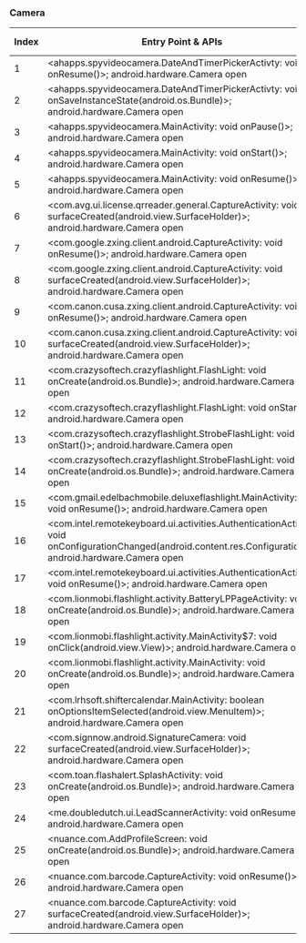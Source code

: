 ### Camera
| Index | Entry Point & APIs | Screen shot | Resource id | Label |
| ------------- | ------------- | ------------- |-------------|-------------|
| 1 | <ahapps.spyvideocamera.DateAndTimerPickerActivty: void onResume()>; android.hardware.Camera open | ![](D:\COSMOS\output\py\Play_win8\Productivity\ahapps.secretvideocamera\ahapps.spyvideocamera.DateAndTimerPickerActivty.png) |  | T |
| 2 | <ahapps.spyvideocamera.DateAndTimerPickerActivty: void onSaveInstanceState(android.os.Bundle)>; android.hardware.Camera open | ![](D:\COSMOS\output\py\Play_win8\Productivity\ahapps.secretvideocamera\ahapps.spyvideocamera.DateAndTimerPickerActivty.png) |  | T |
| 3 | <ahapps.spyvideocamera.MainActivity: void onPause()>; android.hardware.Camera open | ![](D:\COSMOS\output\py\Play_win8\Productivity\ahapps.secretvideocamera\ahapps.spyvideocamera.MainActivity.png) |  | T |
| 4 | <ahapps.spyvideocamera.MainActivity: void onStart()>; android.hardware.Camera open | ![](D:\COSMOS\output\py\Play_win8\Productivity\ahapps.secretvideocamera\ahapps.spyvideocamera.MainActivity.png) |  | T |
| 5 | <ahapps.spyvideocamera.MainActivity: void onResume()>; android.hardware.Camera open | ![](D:\COSMOS\output\py\Play_win8\Productivity\ahapps.secretvideocamera\ahapps.spyvideocamera.MainActivity.png) |  | T |
| 6 | <com.avg.ui.license.qrreader.general.CaptureActivity: void surfaceCreated(android.view.SurfaceHolder)>; android.hardware.Camera open | ![](D:\COSMOS\output\py\Play_win8\Productivity\com.antivirus.tablet\com.avg.ui.license.qrreader.general.CaptureActivity.png) |  | T |
| 7 | <com.google.zxing.client.android.CaptureActivity: void onResume()>; android.hardware.Camera open | ![](D:\COSMOS\output\py\Play_win8\Productivity\com.gravity.scanner\com.google.zxing.client.android.CaptureActivity.png) |  | T |
| 8 | <com.google.zxing.client.android.CaptureActivity: void surfaceCreated(android.view.SurfaceHolder)>; android.hardware.Camera open | ![](D:\COSMOS\output\py\Play_win8\Productivity\com.gravity.scanner\com.google.zxing.client.android.CaptureActivity.png) |  | T |
| 9 | <com.canon.cusa.zxing.client.android.CaptureActivity: void onResume()>; android.hardware.Camera open | ![](D:\COSMOS\output\py\Play_win8\Productivity\com.canon.cusa.meapmobile.android\com.canon.cusa.zxing.client.android.CaptureActivity.png) |  | T |
| 10 | <com.canon.cusa.zxing.client.android.CaptureActivity: void surfaceCreated(android.view.SurfaceHolder)>; android.hardware.Camera open | ![](D:\COSMOS\output\py\Play_win8\Productivity\com.canon.cusa.meapmobile.android\com.canon.cusa.zxing.client.android.CaptureActivity.png) |  | T |
| 11 | <com.crazysoftech.crazyflashlight.FlashLight: void onCreate(android.os.Bundle)>; android.hardware.Camera open | ![](D:\COSMOS\output\py\Play_win8\Productivity\com.crazysoftech.crazyflashlight\com.crazysoftech.crazyflashlight.FlashLight.png) |  | T |
| 12 | <com.crazysoftech.crazyflashlight.FlashLight: void onStart()>; android.hardware.Camera open | ![](D:\COSMOS\output\py\Play_win8\Productivity\com.crazysoftech.crazyflashlight\com.crazysoftech.crazyflashlight.FlashLight.png) |  | T |
| 13 | <com.crazysoftech.crazyflashlight.StrobeFlashLight: void onStart()>; android.hardware.Camera open | ![](D:\COSMOS\output\py\Play_win8\Productivity\com.crazysoftech.crazyflashlight\com.crazysoftech.crazyflashlight.StrobeFlashLight.png) |  | T |
| 14 | <com.crazysoftech.crazyflashlight.StrobeFlashLight: void onCreate(android.os.Bundle)>; android.hardware.Camera open | ![](D:\COSMOS\output\py\Play_win8\Productivity\com.crazysoftech.crazyflashlight\com.crazysoftech.crazyflashlight.StrobeFlashLight.png) |  | T |
| 15 | <com.gmail.edelbachmobile.deluxeflashlight.MainActivity: void onResume()>; android.hardware.Camera open | ![](D:\COSMOS\output\py\Play_win8\Productivity\com.gmail.edelbachmobile.deluxeflashlight\com.gmail.edelbachmobile.deluxeflashlight.MainActivity.png) |  | |
| 16 | <com.intel.remotekeyboard.ui.activities.AuthenticationActivity: void onConfigurationChanged(android.content.res.Configuration)>; android.hardware.Camera open | ![](D:\COSMOS\output\py\Play_win8\Productivity\com.intel.remotekeyboard\com.intel.remotekeyboard.ui.activities.AuthenticationActivity.png) |  | T |
| 17 | <com.intel.remotekeyboard.ui.activities.AuthenticationActivity: void onResume()>; android.hardware.Camera open | ![](D:\COSMOS\output\py\Play_win8\Productivity\com.intel.remotekeyboard\com.intel.remotekeyboard.ui.activities.AuthenticationActivity.png) |  | T |
| 18 | <com.lionmobi.flashlight.activity.BatteryLPPageActivity: void onCreate(android.os.Bundle)>; android.hardware.Camera open | ![](D:\COSMOS\output\py\Play_win8\Productivity\com.lionmobi.flashlight\com.lionmobi.flashlight.activity.BatteryLPPageActivity.png) |  | F |
| 19 | <com.lionmobi.flashlight.activity.MainActivity$7: void onClick(android.view.View)>; android.hardware.Camera open | ![](D:\COSMOS\output\py\Play_win8\Productivity\com.lionmobi.flashlight\com.lionmobi.flashlight.activity.MainActivity.png) |  | T |
| 20 | <com.lionmobi.flashlight.activity.MainActivity: void onCreate(android.os.Bundle)>; android.hardware.Camera open | ![](D:\COSMOS\output\py\Play_win8\Productivity\com.lionmobi.flashlight\com.lionmobi.flashlight.activity.MainActivity.png) |  | T |
| 21 | <com.lrhsoft.shiftercalendar.MainActivity: boolean onOptionsItemSelected(android.view.MenuItem)>; android.hardware.Camera open | ![](D:\COSMOS\output\py\Play_win8\Productivity\com.lrhsoft.shiftercalendar\com.lrhsoft.shiftercalendar.MainActivity.png) |  | F |
| 22 | <com.signnow.android.SignatureCamera: void surfaceCreated(android.view.SurfaceHolder)>; android.hardware.Camera open | ![](D:\COSMOS\output\py\Play_win8\Productivity\com.signnow.android\com.signnow.android.SignatureCamera.png) |  | |
| 23 | <com.toan.flashalert.SplashActivity: void onCreate(android.os.Bundle)>; android.hardware.Camera open | ![](D:\COSMOS\output\py\Play_win8\Productivity\com.xuanmai.flash.alert\com.toan.flashalert.SplashActivity.png) |  | |
| 24 | <me.doubledutch.ui.LeadScannerActivity: void onResume()>; android.hardware.Camera open | ![](D:\COSMOS\output\py\Play_win8\Productivity\me.doubledutch.wordoflifereverb\me.doubledutch.ui.LeadScannerActivity.png) |  | T |
| 25 | <nuance.com.AddProfileScreen: void onCreate(android.os.Bundle)>; android.hardware.Camera open | ![](D:\COSMOS\output\py\Play_win8\Productivity\nuance.com\nuance.com.AddProfileScreen.png) |  | F |
| 26 | <nuance.com.barcode.CaptureActivity: void onResume()>; android.hardware.Camera open | ![](D:\COSMOS\output\py\Play_win8\Productivity\nuance.com\nuance.com.barcode.CaptureActivity.png) |  | T |
| 27 | <nuance.com.barcode.CaptureActivity: void surfaceCreated(android.view.SurfaceHolder)>; android.hardware.Camera open | ![](D:\COSMOS\output\py\Play_win8\Productivity\nuance.com\nuance.com.barcode.CaptureActivity.png) |  | T |
